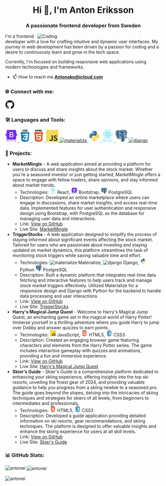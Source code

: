 <h1 align="center">Hi 👋, I'm Anton Eriksson</h1>
<h3 align="center">A passionate frontend developer from Sweden</h3>

<img align="right" alt="Coding" width="400" src="https://i.giphy.com/qgQUggAC3Pfv687qPC.webp">

<p>
I'm a frontend developer with a love for crafting intuitive and dynamic user interfaces. My journey in web development has been driven by a passion for coding and a desire to continuously learn and grow in the tech space. 
</p>

<p>
Currently, I'm focused on building responsive web applications using modern technologies and frameworks.
</p>

- 📫 How to reach me **Antonake@icloud.com**

<h3 align="left">🌐 Connect with me:</h3>
<p align="left">
  <a href="https://github.com/antonei" target="_blank">
    <img align="center" src="https://raw.githubusercontent.com/devicons/devicon/master/icons/github/github-original.svg" alt="GitHub" height="30" width="30" />
  </a>
</p>

<h3 align="left">🛠 Languages and Tools:</h3>
<p align="left">
  <a href="https://getbootstrap.com" target="_blank" rel="noreferrer"> 
    <img src="https://raw.githubusercontent.com/devicons/devicon/master/icons/bootstrap/bootstrap-plain-wordmark.svg" alt="bootstrap" width="40" height="40"/>
  </a> 
  <a href="https://www.w3schools.com/css/" target="_blank" rel="noreferrer"> 
    <img src="https://raw.githubusercontent.com/devicons/devicon/master/icons/css3/css3-original-wordmark.svg" alt="css3" width="40" height="40"/>
  </a> 
  <a href="https://www.w3.org/html/" target="_blank" rel="noreferrer">
    <img src="https://raw.githubusercontent.com/devicons/devicon/master/icons/html5/html5-original-wordmark.svg" alt="html5" width="40" height="40"/>
  </a> 
  <a href="https://developer.mozilla.org/en-US/docs/Web/JavaScript" target="_blank" rel="noreferrer">
    <img src="https://raw.githubusercontent.com/devicons/devicon/master/icons/javascript/javascript-original.svg" alt="javascript" width="40" height="40"/>
  </a> 
  <a href="https://materializecss.com/" target="_blank" rel="noreferrer">
    <img src="https://raw.githubusercontent.com/prplx/svg-logos/5585531d45d294869c4eaab4d7cf2e9c167710a9/svg/materialize.svg" alt="materialize" width="40" height="40"/>
  </a> 
  <a href="https://www.python.org" target="_blank" rel="noreferrer">
    <img src="https://raw.githubusercontent.com/devicons/devicon/master/icons/python/python-original.svg" alt="python" width="40" height="40"/>
  </a> 
  <a href="https://reactjs.org/" target="_blank" rel="noreferrer">
    <img src="https://raw.githubusercontent.com/devicons/devicon/master/icons/react/react-original-wordmark.svg" alt="react" width="40" height="40"/>
  </a>
  <a href="(https://www.postgresql.org/)" target="_blank" rel="noreferrer">
    <img src="https://raw.githubusercontent.com/devicons/devicon/master/icons/postgresql/postgresql-original.svg" alt="PostgreSQL" width="40" height="40"/>
  </a> 
  <a href="https://www.djangoproject.com/" target="_blank" rel="noreferrer"> <img src="https://cdn.worldvectorlogo.com/logos/django.svg" alt="django" width="40" height="40"/> </a>
</p>

<h3 align="left">💼 Projects:</h3>
<ul>
    <li>
    <b>MarketMingle</b> - A web application aimed at providing a platform for users to discuss and share insights about the stock market. Whether you're a seasoned investor or just getting started, MarketMingle offers a space to engage with fellow traders, share opinions, and stay informed about market trends.
    <ul>
      <li>Technologies: <img src="https://raw.githubusercontent.com/devicons/devicon/master/icons/react/react-original-wordmark.svg" alt="React" width="20" height="20"/> React, <img src="https://raw.githubusercontent.com/devicons/devicon/master/icons/bootstrap/bootstrap-plain-wordmark.svg" alt="Bootstrap" width="20" height="20"/> Bootstrap, <img src="https://raw.githubusercontent.com/devicons/devicon/master/icons/postgresql/postgresql-original.svg" alt="PostgreSQL" width="20" height="20"/> PostgreSQL</li>
      <li>Description: Developed an online marketplace where users can engage in discussions, share market insights, and access real-time data. Implemented features for user authentication and responsive design using Bootstrap, with PostgreSQL as the database for managing user data and interactions.</li>
      <li>Link: <a href="https://github.com/AntonEi/marketmingle" target="_blank">View on GitHub</a></li>
      <li>Live Site: <a href="https://your-live-site-link" target="_blank">MarketMingle</a></li>
    </ul>
  </li>
  <li>
    <b>TriggerStocks</b> - A web application designed to simplify the process of staying informed about significant events affecting the stock market. Tailored for users who are passionate about investing and staying updated on market dynamics, this platform streamlines the task of monitoring stock triggers while saving valuable time and effort.
    <ul>
      <li>Technologies: <img src="https://raw.githubusercontent.com/prplx/svg-logos/5585531d45d294869c4eaab4d7cf2e9c167710a9/svg/materialize.svg" alt="materialize" width="20" height="20"/> Materialize, <img src="https://cdn.worldvectorlogo.com/logos/django.svg" alt="django" width="20" height="20"/> Django, <img src="https://raw.githubusercontent.com/devicons/devicon/master/icons/python/python-original.svg" alt="Python" width="20" height="20"/> Python <img src="https://raw.githubusercontent.com/devicons/devicon/master/icons/postgresql/postgresql-original.svg" alt="PostgreSQL" width="20" height="20"/> PostgreSQL</li>
      <li>Description: Built a dynamic platform that integrates real-time data fetching and interactive features to help users track and manage stock market triggers effectively. Utilized Materialize for a responsive design and Django with Python for the backend to handle data processing and user interactions.</li>
      <li>Link: <a href="https://github.com/AntonEi/TriggerStocks" target="_blank">View on GitHub</a></li>
      <li>Live Site: <a href="https://your-live-site-link" target="_blank">TriggerStocks</a></li>
    </ul>
  </li>
  <li>
    <b>Harry's Magical Jump Quest</b> - Welcome to Harry's Magical Jump Quest, an enchanting game set in the magical world of Harry Potter! Immerse yourself in a thrilling adventure where you guide Harry to jump over Dobby and answer quizzes to earn points.
    <ul>
      <li>Technologies: <img src="https://raw.githubusercontent.com/devicons/devicon/master/icons/javascript/javascript-original.svg" alt="JavaScript" width="20" height="20"/> JavaScript, <img src="https://raw.githubusercontent.com/devicons/devicon/master/icons/html5/html5-original-wordmark.svg" alt="HTML5" width="20" height="20"/> HTML5, <img src="https://raw.githubusercontent.com/devicons/devicon/master/icons/css3/css3-original-wordmark.svg" alt="CSS3" width="20" height="20"/> CSS3</li>
      <li>Description: Created an engaging browser game featuring characters and elements from the Harry Potter series. The game includes interactive gameplay with quizzes and animations, providing a fun and immersive experience.</li>
      <li>Link: <a href="https://github.com/AntonEi/Harry-Potter-game" target="_blank">View on GitHub</a></li>
      <li>Live Site: <a href="https://your-live-site-link" target="_blank">Harry's Magical Jump Quest</a></li>
    </ul>
  </li>
  <li>
    <b>Skier's Guide</b> - Skier's Guide is a comprehensive platform dedicated to enhancing your skiing experience, offering insights into the top ski resorts, unveiling the finest gear of 2024, and providing valuable guidance to help you progress from a skiing newbie to a seasoned pro. The guide goes beyond the slopes, delving into the intricacies of skiing techniques and strategies for skiers of all levels, from beginners to intermediates and professionals.
    <ul>
      <li>Technologies: <img src="https://raw.githubusercontent.com/devicons/devicon/master/icons/html5/html5-original-wordmark.svg" alt="HTML5" width="20" height="20"/> HTML5, <img src="https://raw.githubusercontent.com/devicons/devicon/master/icons/css3/css3-original-wordmark.svg" alt="CSS3" width="20" height="20"/> CSS3</li>
      <li>Description: Developed a guide application providing detailed information on ski resorts, gear recommendations, and skiing techniques. The platform is designed to offer valuable insights and enhance the skiing experience for users at all skill levels.</li>
      <li>Link: <a href="https://github.com/AntonEi/Skier-s-Guide" target="_blank">View on GitHub</a></li>
      <li>Live Site: <a href="https://your-live-site-link" target="_blank">Skier's Guide</a></li>
    </ul>
  </li>
</ul>

<h3 align="left">📊 GitHub Stats:</h3>
<p><img align="left" src="https://github-readme-stats.vercel.app/api/top-langs?username=antonei&show_icons=true&locale=en&layout=compact" alt="antonei" /></p>

<p>&nbsp;<img align="center" src="https://github-readme-stats.vercel.app/api?username=antonei&show_icons=true&locale=en" alt="antonei" /></p>

<p><img align="center" src="https://github-readme-streak-stats.herokuapp.com/?user=antonei&" alt="antonei" /></p>
